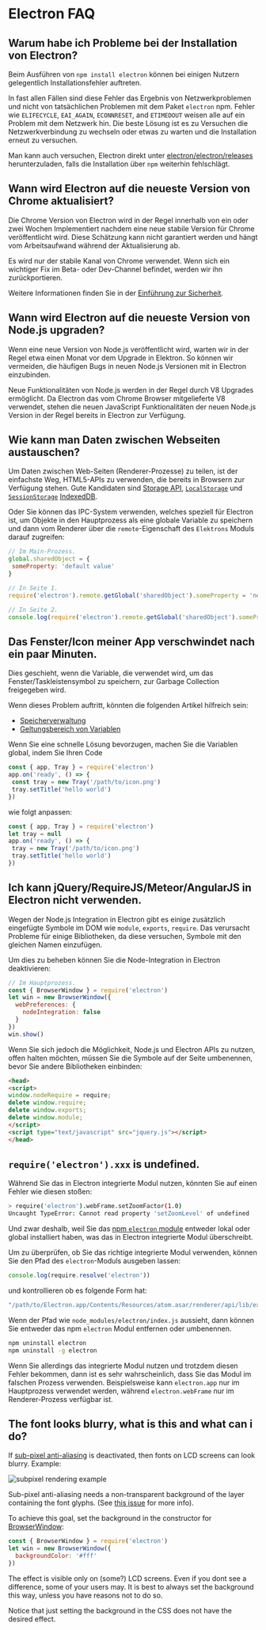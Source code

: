 # Electron FAQ

## Warum habe ich Probleme bei der Installation von Electron?

Beim Ausführen von `npm install electron` können bei einigen Nutzern gelegentlich Installationsfehler auftreten.

In fast allen Fällen sind diese Fehler das Ergebnis von Netzwerkproblemen und nicht von tatsächlichen Problemen mit dem Paket `electron` npm. Fehler wie `ELIFECYCLE`, `EAI_AGAIN`, `ECONNRESET`, and `ETIMEDOUT` weisen alle auf ein Problem mit dem Netzwerk hin. Die beste Lösung ist es zu Versuchen die Netzwerkverbindung zu wechseln oder etwas zu warten und die Installation erneut zu versuchen.

Man kann auch versuchen, Electron direkt unter [electron/electron/releases](https://github.com/electron/electron/releases) herunterzuladen, falls die Installation über `npm` weiterhin fehlschlägt.

## Wann wird Electron auf die neueste Version von Chrome aktualisiert?

Die Chrome Version von Electron wird in der Regel innerhalb von ein oder zwei Wochen Implementiert nachdem eine neue stabile Version für Chrome veröffentlicht wird. Diese Schätzung kann nicht garantiert werden und hängt vom Arbeitsaufwand während der Aktualisierung ab.

Es wird nur der stabile Kanal von Chrome verwendet. Wenn sich ein wichtiger Fix im Beta- oder Dev-Channel befindet, werden wir ihn zurückportieren.

Weitere Informationen finden Sie in der [Einführung zur Sicherheit](tutorial/security.md).

## Wann wird Electron auf die neueste Version von Node.js upgraden?

Wenn eine neue Version von Node.js veröffentlicht wird, warten wir in der Regel etwa einen Monat vor dem Upgrade in Elektron. So können wir vermeiden, die häufigen Bugs in neuen Node.js Versionen mit in Electron einzubinden.

Neue Funktionalitäten von Node.js werden in der Regel durch V8 Upgrades ermöglicht. Da Electron das vom Chrome Browser mitgelieferte V8 verwendet, stehen die neuen JavaScript Funktionalitäten der neuen Node.js Version in der Regel bereits in Electron zur Verfügung.

## Wie kann man Daten zwischen Webseiten austauschen?

Um Daten zwischen Web-Seiten (Renderer-Prozesse) zu teilen, ist der einfachste Weg, HTML5-APIs zu verwenden, die bereits in Browsern zur Verfügung stehen. Gute Kandidaten sind [Storage API](https://developer.mozilla.org/en-US/docs/Web/API/Storage), [`LocalStorage`](https://developer.mozilla.org/en-US/docs/Web/API/Window/localStorage) und [`SessionStorage`](https://developer.mozilla.org/en-US/docs/Web/API/Window/sessionStorage) [IndexedDB](https://developer.mozilla.org/en-US/docs/Web/API/IndexedDB_API).

Oder Sie können das IPC-System verwenden, welches speziell für Electron ist, um Objekte in den Hauptprozess als eine globale Variable zu speichern und dann vom Renderer über die `remote`-Eigenschaft des `Elektrons` Moduls darauf zugreifen:

```javascript
// Im Main-Prozess.
global.sharedObject = {  
 someProperty: 'default value'
}
```

```javascript
// In Seite 1.
require('electron').remote.getGlobal('sharedObject').someProperty = 'new value'
```

```javascript
// In Seite 2.
console.log(require('electron').remote.getGlobal('sharedObject').someProperty)
```

## Das Fenster/Icon meiner App verschwindet nach ein paar Minuten.

Dies geschieht, wenn die Variable, die verwendet wird, um das Fenster/Taskleistensymbol zu speichern, zur Garbage Collection freigegeben wird.

Wenn dieses Problem auftritt, könnten die folgenden Artikel hilfreich sein:

* [Speicherverwaltung](https://developer.mozilla.org/en-US/docs/Web/JavaScript/Memory_Management)
* [Geltungsbereich von Variablen](https://msdn.microsoft.com/library/bzt2dkta(v=vs.94).aspx)

Wenn Sie eine schnelle Lösung bevorzugen, machen Sie die Variablen global, indem Sie Ihren Code

```javascript
const { app, Tray } = require('electron')
app.on('ready', () => {
 const tray = new Tray('/path/to/icon.png')
 tray.setTitle('hello world') 
})
```

wie folgt anpassen:

```javascript
const { app, Tray } = require('electron') 
let tray = null
app.on('ready', () => {
 tray = new Tray('/path/to/icon.png')
 tray.setTitle('hello world')
})
```

## Ich kann jQuery/RequireJS/Meteor/AngularJS in Electron nicht verwenden.

Wegen der Node.js Integration in Electron gibt es einige zusätzlich eingefügte Symbole im DOM wie `module`, `exports`, `require`. Das verursacht Probleme für einige Bibliotheken, da diese versuchen, Symbole mit den gleichen Namen einzufügen.

Um dies zu beheben können Sie die Node-Integration in Electron deaktivieren:

```javascript
// Im Hauptprozess.
const { BrowserWindow } = require('electron')
let win = new BrowserWindow({
  webPreferences: {
    nodeIntegration: false
  }
})
win.show()
```

Wenn Sie sich jedoch die Möglichkeit, Node.js und Electron APIs zu nutzen, offen halten möchten, müssen Sie die Symbole auf der Seite umbenennen, bevor Sie andere Bibliotheken einbinden:

```html
<head>
<script>
window.nodeRequire = require;
delete window.require;
delete window.exports;
delete window.module;
</script>
<script type="text/javascript" src="jquery.js"></script>
</head>
```

## `require('electron').xxx` is undefined.

Während Sie das in Electron integrierte Modul nutzen, könnten Sie auf einen Fehler wie diesen stoßen:

```sh
> require('electron').webFrame.setZoomFactor(1.0)
Uncaught TypeError: Cannot read property 'setZoomLevel' of undefined
```

Und zwar deshalb, weil Sie das [npm `electron` module](https://www.npmjs.com/package/electron) entweder lokal oder global installiert haben, was das in Electron integrierte Modul überschreibt.

Um zu überprüfen, ob Sie das richtige integrierte Modul verwenden, können Sie den Pfad des `electron`-Moduls ausgeben lassen:

```javascript
console.log(require.resolve('electron'))
```

und kontrollieren ob es folgende Form hat:

```sh
"/path/to/Electron.app/Contents/Resources/atom.asar/renderer/api/lib/exports/electron.js"
```

Wenn der Pfad wie `node_modules/electron/index.js` aussieht, dann können Sie entweder das npm `electron` Modul entfernen oder umbenennen.

```sh
npm uninstall electron
npm uninstall -g electron
```

Wenn Sie allerdings das integrierte Modul nutzen und trotzdem diesen Fehler bekommen, dann ist es sehr wahrscheinlich, dass Sie das Modul im falschen Prozess verwenden. Beispielsweise kann `electron.app` nur im Hauptprozess verwendet werden, während `electron.webFrame` nur im Renderer-Prozess verfügbar ist.

## The font looks blurry, what is this and what can i do?

If [sub-pixel anti-aliasing](http://alienryderflex.com/sub_pixel/) is deactivated, then fonts on LCD screens can look blurry. Example:

![subpixel rendering example](images/code_coverage_infra_diagram.png)

Sub-pixel anti-aliasing needs a non-transparent background of the layer containing the font glyphs. (See [this issue](https://github.com/electron/electron/issues/6344#issuecomment-420371918) for more info).

To achieve this goal, set the background in the constructor for [BrowserWindow](api/browser-window.md):

```javascript
const { BrowserWindow } = require('electron')
let win = new BrowserWindow({
  backgroundColor: '#fff'
})
```

The effect is visible only on (some?) LCD screens. Even if you dont see a difference, some of your users may. It is best to always set the background this way, unless you have reasons not to do so.

Notice that just setting the background in the CSS does not have the desired effect.